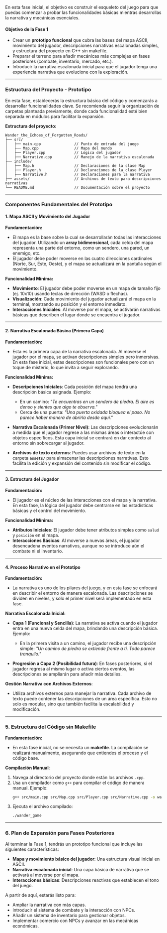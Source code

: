 En esta fase inicial, el objetivo es construir el esqueleto del juego para que puedas comenzar a probar las funcionalidades básicas mientras desarrollas la narrativa y mecánicas esenciales.
#### **Objetivo de la Fase 1**

- Crear un **prototipo funcional** que cubra las bases del mapa ASCII, movimiento del jugador, descripciones narrativas escalonadas simples, y estructura del proyecto en C++ sin makefile.
- Preparar el terreno para añadir mecánicas más complejas en fases posteriores (combate, inventario, mercado, etc.).
- Introducir la narrativa escalonada inicial para que el jugador tenga una experiencia narrativa que evolucione con la exploración.

---

### **Estructura del Proyecto - Prototipo**

En esta fase, establecerás la estructura básica del código y comenzarás a desarrollar funcionalidades clave. Se recomienda seguir la organización de carpetas planteada previamente, donde cada funcionalidad esté bien separada en módulos para facilitar la expansión.

**Estructura del proyecto:**

```
Wander_the_Echoes_of_Forgotten_Roads/
├── src/
│   ├── main.cpp               // Punto de entrada del juego
│   ├── Map.cpp                // Mapa del mundo
│   ├── Player.cpp             // Lógica del jugador
│   ├── Narrative.cpp          // Manejo de la narrativa escalonada
├── include/
│   ├── Map.h                  // Declaraciones de la clase Map
│   ├── Player.h               // Declaraciones de la clase Player
│   ├── Narrative.h            // Declaraciones para la narrativa
├── assets/                    // Archivos de texto para descripciones narrativas
└── README.md                  // Documentación sobre el proyecto
```

---

### **Componentes Fundamentales del Prototipo**

#### **1. Mapa ASCII y Movimiento del Jugador**

**Fundamentación:**
- El mapa es la base sobre la cual se desarrollarán todas las interacciones del jugador. Utilizando un **array bidimensional**, cada celda del mapa representa una parte del entorno, como un sendero, una pared, un enemigo, etc.
- El jugador debe poder moverse en las cuatro direcciones cardinales (Norte, Sur, Este, Oeste), y el mapa se actualizará en la pantalla según el movimiento.
  
**Funcionalidad Mínima:**
- **Movimiento**: El jugador debe poder moverse en un mapa de tamaño fijo (ej. 10x10) usando teclas de dirección (WASD o flechas).
- **Visualización**: Cada movimiento del jugador actualizará el mapa en la terminal, mostrando su posición y el entorno inmediato.
- **Interacciones Iniciales**: Al moverse por el mapa, se activarán narrativas básicas que describen el lugar donde se encuentra el jugador.

---

#### **2. Narrativa Escalonada Básica (Primera Capa)**

**Fundamentación:**
- Esta es la primera capa de la narrativa escalonada. Al moverse el jugador por el mapa, se activan descripciones simples pero inmersivas. En esta fase inicial, estas descripciones son funcionales pero con un toque de misterio, lo que invita a seguir explorando.

**Funcionalidad Mínima:**
- **Descripciones Iniciales**: Cada posición del mapa tendrá una descripción básica asignada. Ejemplo:
  - En un camino: *"Te encuentras en un sendero de piedra. El aire es denso y sientes que algo te observa."*
  - Cerca de una puerta: *"Una puerta oxidada bloquea el paso. No parece haber manera de abrirla desde aquí."*
  
- **Narrativa Escalonada (Primer Nivel)**: Las descripciones evolucionarán a medida que el jugador regrese a las mismas áreas o interactúe con objetos específicos. Esta capa inicial se centrará en dar contexto al entorno sin sobrecargar al jugador.

- **Archivos de texto externos**: Puedes usar archivos de texto en la carpeta **`assets/`** para almacenar las descripciones narrativas. Esto facilita la edición y expansión del contenido sin modificar el código.

---

#### **3. Estructura del Jugador**

**Fundamentación:**
- El jugador es el núcleo de las interacciones con el mapa y la narrativa. En esta fase, la lógica del jugador debe centrarse en las estadísticas básicas y el control del movimiento.

**Funcionalidad Mínima:**
- **Atributos Iniciales**: El jugador debe tener atributos simples como `salud` y `posición` en el mapa.
- **Interacciones Básicas**: Al moverse a nuevas áreas, el jugador desencadena eventos narrativos, aunque no se introduce aún el combate ni el inventario.

---

#### **4. Proceso Narrativo en el Prototipo**

**Fundamentación:**
- La narrativa es uno de los pilares del juego, y en esta fase se enfocará en describir el entorno de manera escalonada. Las descripciones se dividen en niveles, y solo el primer nivel será implementado en esta fase.

**Narrativa Escalonada Inicial:**
- **Capa 1 (Funcional y Sencilla)**: La narrativa se activa cuando el jugador entra en una nueva celda del mapa, brindando una descripción básica. Ejemplo:
  - En la primera visita a un camino, el jugador recibe una descripción simple: *"Un camino de piedra se extiende frente a ti. Todo parece tranquilo."*
  
- **Progresión a Capa 2 (Posibilidad futura)**: En fases posteriores, si el jugador regresa al mismo lugar o activa ciertos eventos, las descripciones se ampliarán para añadir más detalles.

**Gestión Narrativa con Archivos Externos**:
- Utiliza archivos externos para manejar la narrativa. Cada archivo de texto puede contener las descripciones de un área específica. Esto no solo es modular, sino que también facilita la escalabilidad y modificación.

---

### **5. Estructura del Código sin Makefile**

**Fundamentación:**
- En esta fase inicial, no se necesita un **makefile**. La compilación se realizará manualmente, asegurando que entiendes el proceso y el código base.

**Compilación Manual**:
1. Navega al directorio del proyecto donde están los archivos `.cpp`.
2. Usa un compilador como `g++` para compilar el código de manera manual. Ejemplo:
   ```bash
   g++ src/main.cpp src/Map.cpp src/Player.cpp src/Narrative.cpp -o wander_game
   ```
3. Ejecuta el archivo compilado:
   ```bash
   ./wander_game
   ```

---

### **6. Plan de Expansión para Fases Posteriores**

Al terminar la Fase 1, tendrás un prototipo funcional que incluye las siguientes características:
- **Mapa y movimiento básico del jugador**: Una estructura visual inicial en ASCII.
- **Narrativa escalonada inicial**: Una capa básica de narrativa que se activará al moverse por el mapa.
- **Interacciones básicas**: Descripciones reactivas que establecen el tono del juego.
  
A partir de aquí, estarás listo para:
- Ampliar la narrativa con más capas.
- Introducir el sistema de combate y la interacción con NPCs.
- Añadir un sistema de inventario para gestionar objetos.
- Implementar comercio con NPCs y avanzar en las mecánicas económicas.